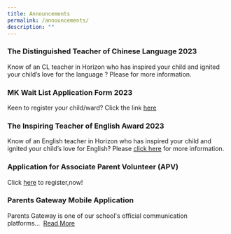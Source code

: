 ```yaml
---
title: Announcements
permalink: /announcements/
description: ""
---
```

### The Distinguished Teacher of Chinese Language 2023
Know of an CL teacher in Horizon who has inspired your child and ignited your child’s love for the language ? Please  for more information.


### MK Wait List Application Form 2023
Keen to register your child/ward? 
Click the link [here](https://go.gov.sg/horizonmkwaitlistapplicationform2023)

### The Inspiring Teacher of English Award 2023
Know of an English teacher in Horizon who has inspired your child and ignited your child’s love for English? Please [click here](https://www.horizonpri.moe.edu.sg/ilovemyenglishteacher/) for more information. 

### Application for Associate Parent Volunteer (APV)

Click [here](https://form.gov.sg/61e6499a860fdd0014a8ee99) to register,now!

### Parents Gateway Mobile Application

Parents Gateway is one of our school's official communication platforms...  [Read More](https://horizonpri.moe.edu.sg/announcement/parents-gateway-mobile-application)